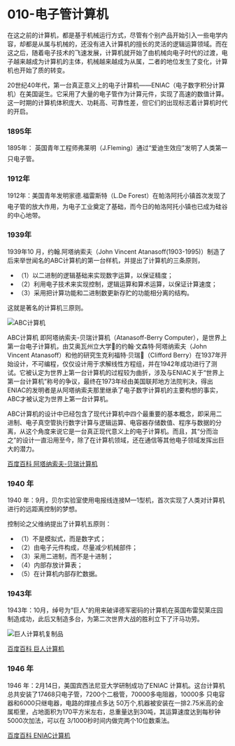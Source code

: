 # 010-电子管计算机

在这之前的计算机，都是基于机械运行方式，尽管有个别产品开始引入一些电学内容，却都是从属与机械的，还没有进入计算机的擅长的灵活的逻辑运算领域。而在这之后，随着电子技术的飞速发展，计算机就开始了由机械向电子时代的过渡，电子越来越成为计算机的主体，机械越来越成为从属，二者的地位发生了变化，计算机也开始了质的转变。

20世纪40年代，第一台真正意义上的电子计算机——ENIAC（电子数字积分计算机）在美国诞生。它采用了大量的电子管作为计算元件，实现了高速的数值计算。这一时期的计算机体积庞大、功耗高、可靠性差，但它们的出现标志着计算机时代的开启。

### 1895年

1895年： 英国青年工程师弗莱明（J.Fleming）通过“爱迪生效应”发明了人类第一只电子管。 

### 1912年

1912年：美国青年发明家德.福雷斯特（L.De Forest）在帕洛阿托小镇首次发现了电子管的放大作用，为电子工业奠定了基础，而今日的帕洛阿托小镇也已成为硅谷的中心地带。 

### 1939年

1939年10 月，约翰.阿塔纳索夫（John Vincent Atanasoff(1903-1995)）制造了后来举世闻名的ABC计算机的第一台样机，并提出了计算机的三条原则，

- （1）以二进制的逻辑基础来实现数字运算，以保证精度； 
- （2）利用电子技术来实现控制，逻辑运算和算术运算，以保证计算速度； 
- （3）采用把计算功能和二进制数更新存贮的功能相分离的结构。

这就是著名的计算机三原则。

![ABC计算机](https://bkimg.cdn.bcebos.com/pic/c8177f3e6709c93dbfbdd53a9e3df8dcd00054b4?x-bce-process=image/format,f_auto/watermark,image_d2F0ZXIvYmFpa2UyNzI,g_7,xp_5,yp_5,P_20/resize,m_lfit,limit_1,h_1080)

ABC计算机 即阿塔纳索夫-贝瑞计算机（Atanasoff-Berry Computer），是世界上第一台电子计算机，由艾奥瓦州立大学的约翰·文森特·阿塔纳索夫（John Vincent Atanasoff）和他的研究生克利福特·贝瑞（Clifford Berry）在1937年开始设计，不可编程，仅仅设计用于求解线性方程组，并在1942年成功进行了测试。它被认定为世界上第一台计算机的过程较为曲折，涉及与ENIAC关于“世界上第一台计算机”称号的争议，最终在1973年经由美国联邦地方法院判决，得出ENIAC的发明者是从阿塔纳索夫那里继承了电子数字计算机的主要构想的事实，ABC才被认定为世界上第一台计算机。

ABC计算机的设计中已经包含了现代计算机中四个最重要的基本概念，即采用二进制、电子真空管执行数字计算与逻辑运算、电容器存储数值、程序与数据的分离，从这个角度来说它是一台真正现代意义上的电子计算机。而且，其“分而治之”的设计一直沿用至今，除了在计算机领域，还在通信等其他电子领域发挥出巨大的潜力。

[百度百科 阿塔纳索夫-贝瑞计算机](https://baike.baidu.com/item/阿塔纳索夫-贝瑞计算机/8177846)

### 1940 年

1940 年：9月，贝尔实验室使用电报线连接M—1型机，首次实现了人类对计算机进行的远距离控制的梦想。
 
控制论之父维纳提出了计算机五原则：

- （1）不是模拟式，而是数字式；
- （2）由电子元件构成，尽量减少机械部件；
- （3）采用二进制，而不是十进制；
- （4）内部存放计算表；
- （5）在计算机内部存贮数据。 

### 1943年

1943年：10月，绰号为“巨人”的用来破译德军密码的计算机在英国布雷契莱庄园制造成功，此后又制造多台，为第二次世界大战的胜利立下了汗马功劳。 

![巨人计算机复制品](https://pics1.baidu.com/feed/0824ab18972bd407d83f554265c4bd5c0eb3096b.jpeg@f_auto?token=f859fc3582f9743b05efc593186c181e)

[百度百科 巨人计算机](https://baike.baidu.com/item/巨人计算机/4797760?fr=ge_ala)

### 1946 年

1946 年：2月14日，美国宾西法尼亚大学研制成功了ENIAC  计算机。这台计算机总共安装了17468只电子管，7200个二极管，70000多电阻器，10000多 只电容器和6000只继电器，电路的焊接点多达 50万个,机器被安装在一排2.75米高的金属柜里，占地面积为170平方米左右，总重量达到30吨，其运算速度达到每秒钟5000次加法，可以在 3/1000秒时间内做完两个10位数乘法。

[百度百科 ENIAC计算机](https://baike.baidu.com/item/ENIAC/431133?fr=ge_ala)